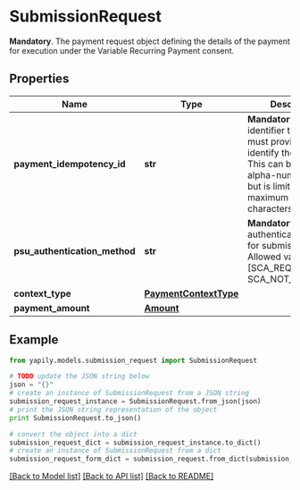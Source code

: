 # SubmissionRequest

__Mandatory__. The payment request object defining the details of the payment for execution under the Variable Recurring Payment consent.

## Properties

Name | Type | Description | Notes
------------ | ------------- | ------------- | -------------
**payment_idempotency_id** | **str** | __Mandatory__. A unique identifier that you must provide to identify the payment. This can be any alpha-numeric string but is limited to a maximum of 35 characters. | 
**psu_authentication_method** | **str** | __Mandatory__. Chosen authentication method for submission step. Allowed values are [SCA_REQUIRED, SCA_NOT_REQUIRED]. | 
**context_type** | [**PaymentContextType**](PaymentContextType.md) |  | [optional] 
**payment_amount** | [**Amount**](Amount.md) |  | 

## Example

```python
from yapily.models.submission_request import SubmissionRequest

# TODO update the JSON string below
json = "{}"
# create an instance of SubmissionRequest from a JSON string
submission_request_instance = SubmissionRequest.from_json(json)
# print the JSON string representation of the object
print SubmissionRequest.to_json()

# convert the object into a dict
submission_request_dict = submission_request_instance.to_dict()
# create an instance of SubmissionRequest from a dict
submission_request_form_dict = submission_request.from_dict(submission_request_dict)
```
[[Back to Model list]](../README.md#documentation-for-models) [[Back to API list]](../README.md#documentation-for-api-endpoints) [[Back to README]](../README.md)


